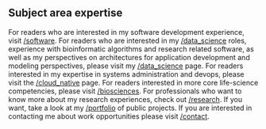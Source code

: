 ## Subject area expertise

For readers who are interested in my software development experience, visit [/software](/software). For readers who are interested in my [/data_science](/data_science) roles, experience with bioinformatic algorithms and research related software, as well as my perspectives on architectures for application development and modeling perspectives, please visit my [/data_science](/data_science) page. For readers interested in my expertise in systems administration and devops, please visit the [/cloud_native](/cloud_native) page. For readers interested in more core life-science competencies, please visit [/biosciences](/biosciences). For professionals who want to know more about my research experiences, check out [/research](/research). If you want, take a look at my [/portfolio](/portfolio) of public projects. If you are interested in contacting me about work opportunities please visit [/contact](/contact).

